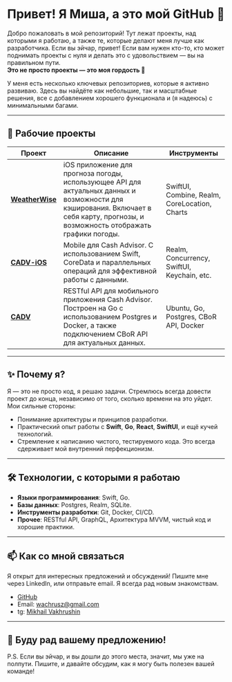 # Привет! Я Миша, а это мой GitHub 👋

Добро пожаловать в мой репозиторий! Тут лежат проекты, над которыми я работаю, а также те, которые делают меня лучше как разработчика. Если вы эйчар, привет! Если вам нужен кто-то, кто может поднимать проекты с нуля и делать это с удовольствием — вы на правильном пути.  
**Это не просто проекты — это моя гордость 🧀**

У меня есть несколько ключевых репозиториев, которые я активно развиваю. Здесь вы найдёте как небольшие, так и масштабные решения, все с добавлением хорошего функционала и (я надеюсь) с минимальными багами.

---

## 🚀 **Рабочие проекты**

| Проект                                                                 | Описание                                         | Инструменты |
| ---------------------------------------------------------------------- |-------------------------------------------------- | ------------ |
| [**WeatherWise**](https://github.com/wachrusz/WeatherWise)     | iOS приложение для прогноза погоды, использующее API для актуальных данных и возможности для кэширования. Включает в себя карту, прогнозы, и возможность отображать графики погоды. | SwiftUI, Combine, Realm, CoreLocation, Charts |
| [**CADV-iOS**](https://github.com/wachrusz/CADV-IOS) | Mobile для Cash Advisor. С использованием Swift, CoreData и параллельных операций для эффективной работы с данными. | Realm, Concurrency, SwiftUI, Keychain, etc. |
| [**CADV**](https://github.com/wachrusz/Back-End-API)     | RESTful API для мобильного приложения Cash Advisor. Построен на Go с использованием Postgres и Docker, а также подключением CBoR API для актуальных данных.    | Ubuntu, Go, Postgres, CBoR API, Docker |

---

## ✨ **Почему я?**

Я — это не просто код, я решаю задачи. Стремлюсь всегда довести проект до конца, независимо от того, сколько времени на это уйдет. Мои сильные стороны:
- Понимание архитектуры и принципов разработки.
- Практический опыт работы с **Swift**, **Go**, **React**, **SwiftUI**, и ещё кучей технологий.
- Стремление к написанию чистого, тестируемого кода. Это всегда сдерживает мой внутренний перфекционизм.

---

## 🛠 **Технологии, с которыми я работаю**

- **Языки программирования**: Swift, Go.
- **Базы данных**: Postgres, Realm, SQLite.
- **Инструменты разработки**: Git, Docker, CI/CD.
- **Прочее**: RESTful API, GraphQL, Архитектура MVVM, чистый код и хорошие практики.

---

## 📫 **Как со мной связаться**

Я открыт для интересных предложений и обсуждений! Пишите мне через LinkedIn, или отправьте email. Я всегда рад новым знакомствам.

- [GitHub](https://github.com/wachrusz)
- Email: [wachrusz@gmail.com](mailto:wachrusz@gmail.com)
- tg: [Mikhail Vakhrushin](https://t.me/wachrusz)

---

## 🚀 **Буду рад вашему предложению!**

P.S. Если вы эйчар, и вы дошли до этого места, значит, мы уже на полпути. Пишите, и давайте обсудим, как я могу быть полезен вашей команде!
